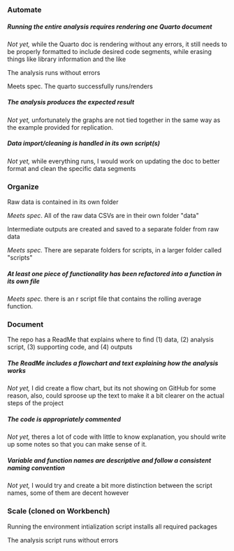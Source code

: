 ### **Automate**

##### Running the entire analysis requires rendering one Quarto document

*Not yet,* while the Quarto doc is rendering without any errors, it still needs to be properly formatted to include desired code segments, while erasing things like library information and the like

The analysis runs without errors

Meets spec. The quarto successfully runs/renders

##### The analysis produces the expected result

*Not yet,* unfortunately the graphs are not tied together in the same way as the example provided for replication.

##### Data import/cleaning is handled in its own script(s)

*Not yet,* while everything runs, I would work on updating the doc to better format and clean the specific data segments

### Organize

Raw data is contained in its own folder

*Meets spec*. All of the raw data CSVs are in their own folder "data"

Intermediate outputs are created and saved to a separate folder from raw data

*Meets spec.* There are separate folders for scripts, in a larger folder called "scripts"

##### At least one piece of functionality has been refactored into a function in its own file

*Meets spec.* there is an r script file that contains the rolling average function.

### Document

The repo has a ReadMe that explains where to find (1) data, (2) analysis script, (3) supporting code, and (4) outputs

##### The ReadMe includes a flowchart and text explaining how the analysis works

*Not yet,* I did create a flow chart, but its not showing on GitHub for some reason, also, could sproose up the text to make it a bit clearer on the actual steps of the project

##### The code is appropriately commented

*Not yet,* theres a lot of code with little to know explanation, you should write up some notes so that you can make sense of it.

##### Variable and function names are descriptive and follow a consistent naming convention

*Not yet,* I would try and create a bit more distinction between the script names, some of them are decent however

### Scale (cloned on Workbench)

Running the environment intialization script installs all required packages

The analysis script runs without errors

